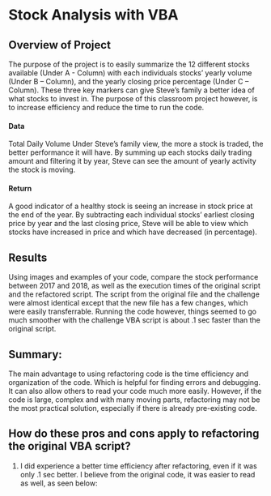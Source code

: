 # Stock Analysis with VBA

## Overview of Project
The purpose of the project is to easily summarize the 12 different stocks available (Under A - Column) with each individuals stocks’ yearly volume (Under B – Column), and the yearly closing price percentage (Under C – Column). These three key markers can give Steve’s family a better idea of what stocks to invest in.
The purpose of this classroom project however, is to increase efficiency and reduce the time to run the code.


#### Data
Total Daily Volume
Under Steve’s family view, the more a stock is traded, the better performance it will have. By summing up each stocks daily trading amount and filtering it by year, Steve can see the amount of yearly activity the stock is moving. 
#### Return 
A good indicator of a healthy stock is seeing an increase in stock price at the end of the year. By subtracting each individual stocks’ earliest closing price by year and the last closing price, Steve will be able to view which stocks have increased in price and which have decreased (in percentage).

## Results
Using images and examples of your code, compare the stock performance between 2017 and 2018, as well as the execution times of the original script and the refactored script.
The script from the original file and the challenge were almost identical except that the new file has a few changes, which were easily transferrable. 
Running the code however, things seemed to go much smoother with the challenge VBA script is about  .1 sec faster than the original script.















## Summary: 
The main advantage to using refactoring code is the time efficiency and organization of the code. Which is helpful for finding errors and debugging. It can also allow others to read your code much more easily. However, if the code is large, complex and with many moving parts, refactoring may not be the most practical solution, especially if there is already pre-existing code.  



## How do these pros and cons apply to refactoring the original VBA script?
1.	I did experience a better time efficiency after refactoring, even if it was only .1 sec better. I believe from the original code, it was easier to read as well, as seen below: 

